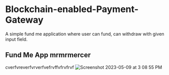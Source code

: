 
# Blockchain-enabled-Payment-Gateway

A simple fund me application where user can fund, can withdraw with given input field. 


## Fund Me App  mrmrmercer
cverfvreverfvrverfvefrvffvfrvfrvf
![Screenshot 2023-05-09 at 3 08 55 PM](https://user-images.githubusercontent.com/113882904/237057991-11637bec-8406-403e-960b-f3113a05ac98.jpeg)


